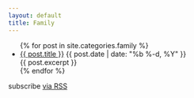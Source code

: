 ```yaml
---
layout: default
title: Family
---
```


<div class="home">

  <ul class="posts">
    {% for post in site.categories.family %}
      <li>
        <a class="post-link" href="{{ post.url }}">{{ post.title }}</a>
        <span class="post-date">{{ post.date | date: "%b %-d, %Y" }}</span>
        <section>{{ post.excerpt }}</section>
      </li>
    {% endfor %}
  </ul>

  <p class="rss-subscribe">subscribe <a href="/feed.xml">via RSS</a></p>

</div>
